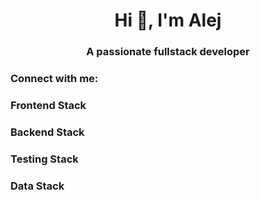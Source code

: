<h1 align="center">Hi 👋, I'm Alej</h1>
<h3 align="center">A passionate fullstack developer</h3>

<h3 align="left">Connect with me:</h3>
<p align="left">
</p>

<h3 align="left">Frontend Stack</h3>
<p align="left"> </p>

<h3 align="left">Backend Stack</h3>
<p align="left"> </p>

<h3 align="left">Testing Stack</h3>
<p align="left"> </p>

<h3 align="left">Data Stack</h3>
<p align="left"> </p>
